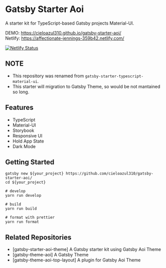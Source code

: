 # Gatsby Starter Aoi

A starter kit for TypeScript-based Gatsby projects Material-UI.

DEMO: <https://cieloazul310.github.io/gatsby-starter-aoi/>  
Netlify: <https://affectionate-jennings-359b42.netlify.com/>

[![Netlify Status](https://api.netlify.com/api/v1/badges/8df4a793-beb0-49ce-9806-ec90395bbbce/deploy-status)](https://app.netlify.com/sites/affectionate-jennings-359b42/deploys)

## NOTE

- This repository was renamed from `gatsby-starter-typescript-material-ui`.
- This starter will migration to Gatsby Theme, so would be not mantained so long.

## Features

- TypeScript
- Material-UI
- Storybook
- Responsive UI
- Hold App State
- Dark Mode

## Getting Started

```shell
gatsby new ${your_project} https://github.com/cieloazul310/gatsby-starter-aoi/
cd ${your_project}

# develop
yarn run develop

# build
yarn run build

# format with prettier
yarn run format
```

## Related Repositories

- [gatsby-starter-aoi-theme] A Gatsby starter kit using Gatsby Aoi Theme
- [gatsby-theme-aoi] A Gatsby Theme
- [gatsby-theme-aoi-top-layout] A plugin for Gatsby Aoi Theme
